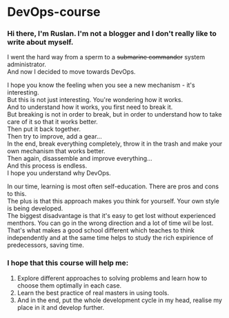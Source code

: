 # DevOps-course

### Hi there, I'm Ruslan. I'm not a blogger and I don't really like to write about myself.
  
I went the hard way from a sperm to a <del>submarine commander</del> system administrator.  
And now I decided to move towards DevOps.  

I hope you know the feeling when you see a new mechanism - it's interesting.  
But this is not just interesting. You're wondering how it works.  
And to understand how it works, you first need to break it.  
But breaking is not in order to break, but in order to understand how to take care of it so that it works better.  
Then put it back together.  
Then try to improve, add a gear...  
In the end, break everything completely, throw it in the trash and make your own mechanism that works better.  
Then again, disassemble and improve everything...  
And this process is endless.  
I hope you understand why DevOps.  
  
In our time, learning is most often self-education. There are pros and cons to this.  
The plus is that this approach makes you think for yourself. Your own style is being developed.  
The biggest disadvantage is that it's easy to get lost without experienced menthors.
You can go in the wrong direction and a lot of time wil be lost.  
That's what makes a good school different which teaches to think independently and at the same time helps 
to study the rich expirience of predecessors, saving time.  
  
### I hope that this course will help me:  
1. Explore different approaches to solving problems and learn how to choose them optimally in each case.
2. Learn the best practice of real masters in using tools.
3. And in the end, put the whole development cycle in my head, realise my place in it and develop further.  



